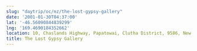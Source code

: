 ```yaml
---
slug: "daytrip/oc/nz/the-lost-gypsy-gallery"
date: '2001-01-30T04:37:00'
lat: '-46.56090844839299'
lng: '169.4690184352662'
location: 10, Chaslands Highway, Papatowai, Clutha District, 9586, New Zealand / Aotearoa
title: The Lost Gypsy Gallery
---
```



